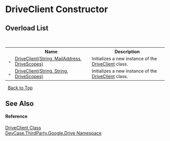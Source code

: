 # DriveClient Constructor 
 


## Overload List
&nbsp;<table><tr><th></th><th>Name</th><th>Description</th></tr><tr><td>![Public method](media/pubmethod.gif "Public method")</td><td><a href="M_DevCase_ThirdParty_Google_Drive_DriveClient__ctor">DriveClient(String, MailAddress, DriveScopes)</a></td><td>
Initializes a new instance of the <a href="T_DevCase_ThirdParty_Google_Drive_DriveClient">DriveClient</a> class.</td></tr><tr><td>![Public method](media/pubmethod.gif "Public method")</td><td><a href="M_DevCase_ThirdParty_Google_Drive_DriveClient__ctor_1">DriveClient(String, String, DriveScopes)</a></td><td>
Initializes a new instance of the <a href="T_DevCase_ThirdParty_Google_Drive_DriveClient">DriveClient</a> class.</td></tr></table>&nbsp;
<a href="#driveclient-constructor">Back to Top</a>

## See Also


#### Reference
<a href="T_DevCase_ThirdParty_Google_Drive_DriveClient">DriveClient Class</a><br /><a href="N_DevCase_ThirdParty_Google_Drive">DevCase.ThirdParty.Google.Drive Namespace</a><br />